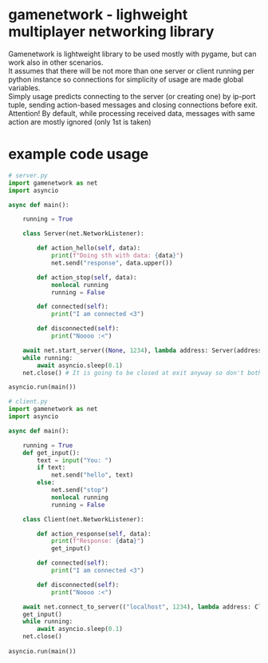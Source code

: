 # gamenetwork - lighweight multiplayer networking library
Gamenetwork is lightweight library to be used mostly with pygame, but can work also in other scenarios.  
It assumes that there will be not more than one server or client running per python instance so connections for simplicity of usage are made global variables.  
Simply usage predicts connecting to the server (or creating one) by ip-port tuple, sending action-based messages and closing connections before exit.  
Attention! By default, while processing received data, messages with same action are mostly ignored (only 1st is taken)

# example code usage

```python
# server.py
import gamenetwork as net
import asyncio

async def main():

    running = True

    class Server(net.NetworkListener):

        def action_hello(self, data):
            print(f"Doing sth with data: {data}")
            net.send("response", data.upper())

        def action_stop(self, data):
            nonlocal running
            running = False

        def connected(self):
            print("I am connected <3")

        def disconnected(self):
            print("Noooo :<")

    await net.start_server((None, 1234), lambda address: Server(address)) # Initialization as server
    while running:
        await asyncio.sleep(0.1)
    net.close() # It is going to be closed at exit anyway so don't bother to use with try finally block. It is needed only for reiniatlizing package later.

asyncio.run(main())

# client.py
import gamenetwork as net
import asyncio

async def main():

    running = True
    def get_input():
        text = input("You: ")
        if text:
            net.send("hello", text)
        else:
            net.send("stop")
            nonlocal running
            running = False

    class Client(net.NetworkListener):

        def action_response(self, data):
            print(f"Response: {data}")
            get_input()

        def connected(self):
            print("I am connected <3")

        def disconnected(self):
            print("Noooo :<")

    await net.connect_to_server(("localhost", 1234), lambda address: Client(address)) # Initialization as client
    get_input()
    while running:
        await asyncio.sleep(0.1)
    net.close()
    
asyncio.run(main())
